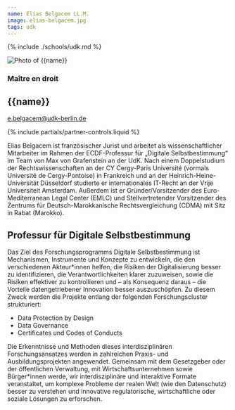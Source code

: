 ```yaml
---
name: Elias Belgacem LL.M.
image: elias-belgacem.jpg
tags: udk
---
```


{% include ./schools/udk.md %}

<div class="component-partner">

![Photo of {{name}}](/assets/images/{{image}})

<div>

### Maître en droit 

## {{name}}

[e.belgacem@udk-berlin.de](mailto:e.belgacem@udk-berlin.de)


</div>
{% include partials/partner-controls.liquid %}
</div>

Elias Belgacem ist französischer Jurist und arbeitet als wissenschaftlicher Mitarbeiter im Rahmen der ECDF-Professur für „Digitale Selbstbestimmung“ im Team von Max von Grafenstein an der UdK. Nach einem Doppelstudium der Rechtswissenschaften an der CY Cergy-Paris Université (vormals Université de Cergy-Pontoise) in Frankreich und an der Heinrich-Heine-Universität Düsseldorf studierte er internationales IT-Recht an der Vrije Universiteit Amsterdam. Außerdem ist er Gründer/Vorsitzender des Euro-Mediterranean Legal Center (EMLC) und Stellvertretender Vorsitzender des Zentrums für Deutsch-Marokkanische Rechtsvergleichung (CDMA) mit Sitz in Rabat (Marokko).

## Professur für Digitale Selbstbestimmung

Das Ziel des Forschungsprogramms Digitale Selbstbestimmung ist Mechanismen, Instrumente und Konzepte zu entwickeln, die den verschiedenen Akteur*innen helfen, die Risiken der Digitalisierung besser zu identifizieren, die Verantwortlichkeiten klarer zuzuweisen, sowie die Risiken effektiver zu kontrollieren und – als Konsequenz daraus – die Vorteile datengetriebener Innovation besser auszuschöpfen. Zu diesem Zweck werden die Projekte entlang der folgenden Forschungscluster strukturiert:
- Data Protection by Design
- Data Governance
- Certificates und Codes of Conducts

Die Erkenntnisse und Methoden dieses interdisziplinären Forschungsansatzes werden in zahlreichen Praxis- und Ausbildungsprojekten angewendet. Gemeinsam mit dem Gesetzgeber oder der öffentlichen Verwaltung, mit Wirtschaftsunternehmen sowie Bürger*innen werde, wir interdisziplinäre und interaktive Formate veranstaltet, um komplexe Probleme der realen Welt (wie den Datenschutz) besser zu verstehen und innovative regulatorische, wirtschaftliche oder soziale Lösungen zu erforschen.
